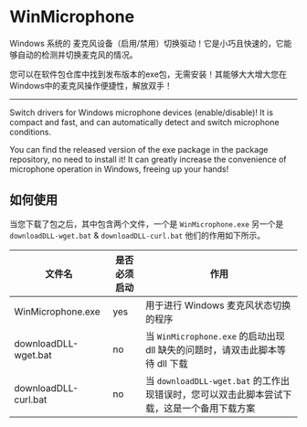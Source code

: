 # WinMicrophone

Windows 系统的 麦克风设备（启用/禁用）切换驱动！它是小巧且快速的，它能够自动的检测并切换麦克风的情况。

您可以在软件包仓库中找到发布版本的exe包，无需安装！其能够大大增大您在Windows中的麦克风操作便捷性，解放双手！

<hr>

Switch drivers for Windows microphone devices (enable/disable)! It is compact and fast, and can automatically detect and
switch microphone conditions.

You can find the released version of the exe package in the package repository, no need to install it! It can greatly
increase the convenience of microphone operation in Windows, freeing up your hands!

## 如何使用

当您下载了包之后，其中包含两个文件，一个是 `WinMicrophone.exe` 另一个是 `downloadDLL-wget.bat` & `downloadDLL-curl.bat`
他们的作用如下所示。

| 文件名                  | 是否必须启动 | 作用                                                        |
|----------------------|--------|-----------------------------------------------------------|
| WinMicrophone.exe    | yes    | 用于进行 Windows 麦克风状态切换的程序                                   |
| downloadDLL-wget.bat | no     | 当 `WinMicrophone.exe` 的启动出现 dll 缺失的问题时，请双击此脚本等待 dll 下载    |
| downloadDLL-curl.bat | no     | 当 `downloadDLL-wget.bat` 的工作出现错误时，您可以双击此脚本尝试下载，这是一个备用下载方案 |
